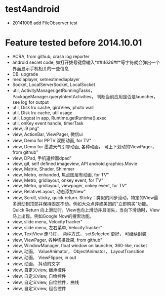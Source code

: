 test4android
============


* 20141008 add FileObserver test

# Feature tested before 2014.10.01
* ACRA, from github, crash log reporter
* android secret code, 如打开拨号键盘输入*#*#4636#*#*等字符就会弹出一个界面显示手机相关的一些信息
* DB, upgrade
* mediaplayer, setnextmediaplayer
* Socket, LocalServerSocket, LocalSocket
* util, ActivityManager.getRunningTasks， PackageManager.queryIntentActivities， 判断当前应用是否是launcher， see log for output
* util, Disk lru cache, girdView, photo wall
* util, Disk lru cache, util usage
* util, Logcat in app, Runtime.getRuntime().exec
* util, onKey event handle, timerTask
* view, .9 png"
* view, ActionBar, ViewPager, 微信ui
* view, Demo for PPTV 双图动画, for TV"
* view, Demo for 墨迹天气引导动画, 各种动画， 可上下划动的ViewPager， from github"
* view, DPad, 手机遥控器dpad"
* view, gif, self defined imageview, API android.graphics.Movie
* view, Matrix, Shader, Shimmer
* view, Metro, enhanded, 焦点图层有动画, for TV"
* view, Metro, gridlayout, onkey event, for TV"
* view, Metro, gridlayout, viewpager, onkey event, for TV"
* view, RelativeLayout, 动态添加View"
* view, Scroll, sticky, quick return. Sticky：类似的同步滚动，特定的View最多滑动到顶部并保持固定不动。例如大众点评或美团的“立即购买”功能。Quick Return  向上滑动时，View也向上滑动并且消失，当向下滑动时，View马上出现。例如Google Now的搜索功能。
* view, slide menu, VelocityTracker"
* view, slide menu, 左右菜单, VelocityTracker"
* view, TextView 走马灯， 两种方式， setSelected 更好， 可继续封装
* view, ViewPager, 各种切换效果, from github"
* view, WindowManager, float window on launcher, 360-like, rocket 
* view, 动画， ValueAnimator， ObjectAnimator， LayoutTransition
* view, 动画， ViewFlipper, in out
* view, 动画， 抖动的文字
* view, 自定义view, 继承控件
* view, 自定义view, 自绘控件
* view, 自定义view, 自绘控件，曲线
* view, 自定义view, 组合控件

